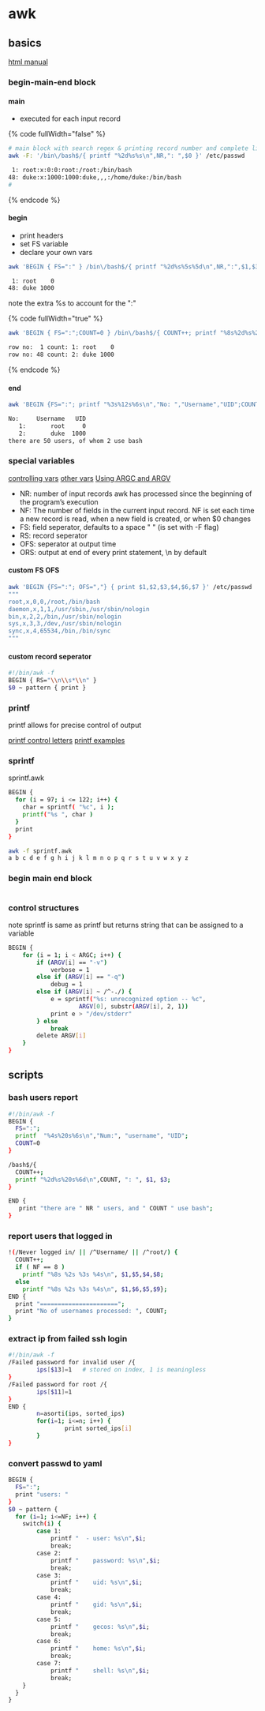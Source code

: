# awk

## basics

[html manual](https://www.gnu.org/software/gawk/manual/html\_node/)

### begin-main-end block

#### main

* executed for each input record

{% code fullWidth="false" %}
```bash
# main block with search regex & printing record number and complete line ($0)
awk -F: '/bin\/bash$/{ printf "%2d%s%s\n",NR,": ",$0 }' /etc/passwd

 1: root:x:0:0:root:/root:/bin/bash
48: duke:x:1000:1000:duke,,,:/home/duke:/bin/bash
# 
```
{% endcode %}

#### begin

* print headers
* set FS variable
* declare your own vars

```bash
awk 'BEGIN { FS=":" } /bin\/bash$/{ printf "%2d%s%5s%5d\n",NR,":",$1,$3}' /etc/passwd

 1: root    0
48: duke 1000
```

note the extra %s to account for the ":"

{% code fullWidth="true" %}
```bash
awk 'BEGIN { FS=":";COUNT=0 } /bin\/bash$/{ COUNT++; printf "%8s%2d%s%2d%s%5s%5d\n","row no: ",NR," count:",COUNT,":",$1,$3}' /etc/passwd

row no:  1 count: 1: root    0
row no: 48 count: 2: duke 1000

```
{% endcode %}

#### end

```bash
awk 'BEGIN {FS=":"; printf "%3s%12s%6s\n","No: ","Username","UID";COUNT=0} /bin\/bash/{COUNT++; printf "%4s%s%10s%6d\n",COUNT,": ",$1,$3;} END {print "there are " NR " users, of whom " COUNT " use bash"}' /etc/passwd

No:     Username   UID
   1:       root     0
   2:       duke  1000
there are 50 users, of whom 2 use bash

```

### special variables

[controlling vars](https://www.gnu.org/software/gawk/manual/html\_node/User\_002dmodified.html) [other vars](https://www.gnu.org/software/gawk/manual/html\_node/Auto\_002dset.html) [Using ARGC and ARGV](https://www.gnu.org/software/gawk/manual/html\_node/ARGC-and-ARGV.html)

* NR: number of input records awk has processed since the beginning of the program’s execution
* NF: The number of fields in the current input record. NF is set each time a new record is read, when a new field is created, or when $0 changes
* FS: field seperator, defaults to a space " " (is set with -F flag)
* RS: record seperator
* OFS: seperator at output time
* ORS: output at end of every print statement, \n by default

#### custom FS OFS

```bash
awk 'BEGIN {FS=":"; OFS=","} { print $1,$2,$3,$4,$6,$7 }' /etc/passwd | sed -n '1,5p'
"""
root,x,0,0,/root,/bin/bash
daemon,x,1,1,/usr/sbin,/usr/sbin/nologin
bin,x,2,2,/bin,/usr/sbin/nologin
sys,x,3,3,/dev,/usr/sbin/nologin
sync,x,4,65534,/bin,/bin/sync
"""
```

#### custom record seperator

```bash
#!/bin/awk -f
BEGIN { RS="\\n\\s*\\n" }
$0 ~ pattern { print }
```

### printf

printf allows for precise control of output

[printf control letters](https://www.gnu.org/software/gawk/manual/html\_node/Control-Letters.html) [printf examples](https://www.gnu.org/software/gawk/manual/html\_node/Printf-Examples.html)

### sprintf

sprintf.awk

```bash
BEGIN {
  for (i = 97; i <= 122; i++) {
    char = sprintf( "%c", i );
    printf("%s ", char )
  }
  print
}
```

```bash
awk -f sprintf.awk 
a b c d e f g h i j k l m n o p q r s t u v w x y z 
```

### begin main end block

```bash
```

### control structures

note sprintf is same as printf but returns string that can be assigned to a variable

```bash
BEGIN {
    for (i = 1; i < ARGC; i++) {
        if (ARGV[i] == "-v")
            verbose = 1
        else if (ARGV[i] == "-q")
            debug = 1
        else if (ARGV[i] ~ /^-./) {
            e = sprintf("%s: unrecognized option -- %c",
                    ARGV[0], substr(ARGV[i], 2, 1))
            print e > "/dev/stderr"
        } else
            break
        delete ARGV[i]
    }
}
```

## scripts

### bash users report

```bash
#!/bin/awk -f
BEGIN {
  FS=":";
  printf  "%4s%20s%6s\n","Num:", "username", "UID";
  COUNT=0
}

/bash$/{
  COUNT++;
  printf "%2d%s%20s%6d\n",COUNT, ": ", $1, $3;
}

END {
   print "there are " NR " users, and " COUNT " use bash";
}
```

### report users that logged in

```bash
!(/Never logged in/ || /^Username/ || /^root/) {
  COUNT++;
  if ( NF == 8 )
    printf "%8s %2s %3s %4s\n", $1,$5,$4,$8;
  else
    printf "%8s %2s %3s %4s\n", $1,$6,$5,$9};
END {
  print "======================";
  print "No of usernames processed: ", COUNT;
}
```

### extract ip from failed ssh login

```bash
#!/bin/awk -f
/Failed password for invalid user /{
        ips[$13]=1   # stored on index, 1 is meaningless
}
/Failed password for root /{
        ips[$11]=1
}
END {
        n=asorti(ips, sorted_ips)
        for(i=1; i<=n; i++) {
                print sorted_ips[i]
        }
}
```

### convert passwd to yaml

```bash
BEGIN {
  FS=":";
  print "users: "
}
$0 ~ pattern {
  for (i=1; i<=NF; i++) {
    switch(i) {
        case 1:
            printf "  - user: %s\n",$i;
            break;
        case 2:
            printf "    password: %s\n",$i;
            break;
        case 3:
            printf "    uid: %s\n",$i;
            break;
        case 4:
            printf "    gid: %s\n",$i;
            break;
        case 5:
            printf "    gecos: %s\n",$i;
            break;
        case 6:
            printf "    home: %s\n",$i;
            break;
        case 7:
            printf "    shell: %s\n",$i;
            break;
    }
  }
}
```
